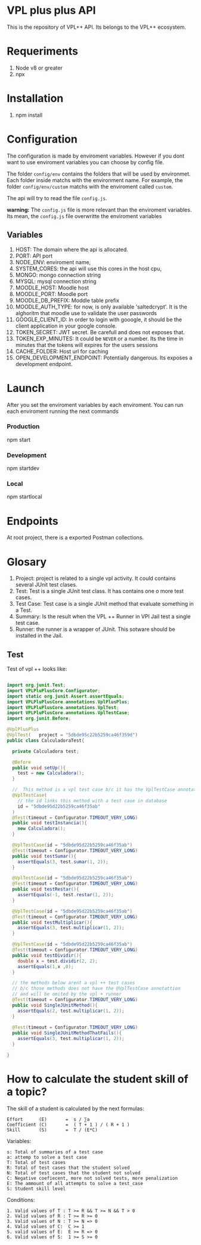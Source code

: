 # VPL plus plus API 

This is the repository of VPL++ API. Its belongs to the VPL++ ecosystem.

# Requeriments 

1. Node v8 or greater
2. npx

# Installation

1. npm install 

# Configuration

The configuration is made by enviroment variables. However if you dont want to use enviroment variables you can choose by config file.

The folder `config/env` contains the folders that will be used by environmet. Each folder inside matchs with the environment name. For example, the folder `config/env/custom` matchs with the enviroment called `custom`.

The api will try to read the file `config.js`. 

**warning:** The `config.js` file is more relevant than the enviroment variables. Its mean, the `config.js` file overwritte the enviroment variables

## Variables

1. HOST: The domain where the api is allocated.
2. PORT: API port
3. NODE_ENV: enviroment name,
4. SYSTEM_CORES: the api will use this cores in the host cpu,
5. MONGO: mongo connection string
6. MYSQL: mysql connection string
7. MOODLE_HOST: Moodle host
8. MOODLE_PORT: Moodle port
9. MOODLE_DB_PREFIX: Moddle table prefix
10. MOODLE_AUTH_TYPE: for now, is only available 'saltedcrypt'. It is the alghoritm that moodle use to validate the user passwords
11. GOOGLE_CLIENT_ID: In order to login with gooogle, it should be the client application in your google console.
12. TOKEN_SECRET: JWT secret. Be carefull and does not exposes that.
13. TOKEN_EXP_MINUTES: It could be `NEVER` or a number. Its the time in minutes that the tokens will expires for the users sessions
14. CACHE_FOLDER: Host url for caching
15. OPEN_DEVELOPMENT_ENDPOINT: Potentially dangerous. Its exposes a development endpoint.


# Launch

After you set the enviroment variables by each enviroment. You can run each enviroment running the next commands

### Production
npm start

### Development
npm startdev

### Local
npm startlocal

# Endpoints

At root project, there is a exported Postman collections.


# Glosary

1. Project: project is related to a single vpl activity. It could contains several JUnit test clases.
2. Test: Test is a single JUnit test class. It has contains one o more test cases.
3. Test Case: Test case is a single JUnit method that evaluate something in a Test. 
4. Summary: Is the result when the VPL ++ Runner in VPl Jail test a single test case.
5. Runner: the runner is a wrapper of JUnit. This sotware should be installed in the Jail.


## Test

Test of vpl ++ looks like:

```java

import org.junit.Test;
import VPLPluPlusCore.Configurator;
import static org.junit.Assert.assertEquals;
import VPLPluPlusCore.annotations.VplPlusPlus;
import VPLPluPlusCore.annotations.VplTest;
import VPLPluPlusCore.annotations.VplTestCase;
import org.junit.Before;

@VplPlusPlus
@VplTest(   project = "5dbde95c22b5259ca46f359d")
public class CalculadoraTest{

  private Calculadora test;

  @Before
  public void setUp(){
    test = new Calculadora();
  }

  //  This method is a vpl test case b/c it has the VplTestCase annotation
  @VplTestCase(
    // the id links this method with a test case in database
    id = "5dbde95d22b5259ca46f35ab"
  )
  @Test(timeout = Configurator.TIMEOUT_VERY_LONG)
  public void testInstancia(){
    new Calculadora();
  }

  @VplTestCase(id = "5dbde95d22b5259ca46f35ab")
  @Test(timeout = Configurator.TIMEOUT_VERY_LONG)
  public void testSumar(){
    assertEquals(3, test.sumar(1, 2));
  }

  @VplTestCase(id = "5dbde95d22b5259ca46f35ab")
  @Test(timeout = Configurator.TIMEOUT_VERY_LONG)
  public void testRestar(){
    assertEquals(-1, test.restar(1, 2));
  }

  @VplTestCase(id = "5dbde95d22b5259ca46f35ab")
  @Test(timeout = Configurator.TIMEOUT_VERY_LONG)
  public void testMultiplicar(){
    assertEquals(3, test.multiplicar(1, 2));
  }

  @VplTestCase(id = "5dbde95d22b5259ca46f35ab")
  @Test(timeout = Configurator.TIMEOUT_VERY_LONG)
  public void testDividir(){
    double x = test.dividir(2, 2);
    assertEquals(1,x ,0);
  }

  // the methods below arent a vpl ++ test cases
  // b/c those methods does not have the @VplTestCase annotattion
  // and will be omited by the vpl + runner
  @Test(timeout = Configurator.TIMEOUT_VERY_LONG)
  public void SingleJUnitMethod(){
    assertEquals(2, test.multiplicar(1, 2));
  }
  
  @Test(timeout = Configurator.TIMEOUT_VERY_LONG)
  public void SingleJUnitMethodThatFails(){
    assertEquals(3, test.multiplicar(1, 2));
  }

}

```

# How to calculate the student skill of a topic?
 The skill of a student is calculated by the next formulas:
```
Effort      (E)       =  s / ∑a  
Coefficient (C)       =  ( T + 1 ) / ( R + 1 )
Skill       (S)       =  T / (E*C)
```

Variables:
```
s: Total of summaries of a test case
a: attemp to solve a test case
T: Total of test cases  
R: Total of test cases that the student solved
N: Total of test cases that the student not solved
C: Negative coefiecent, more not solved tests, more penalization
E: The ammount of all attempts to solve a test_case 
S: Student skill level
```

Conditions:
```
1. Valid values of T : T >= R && T >= N && T > 0
2. Valid values of R : T >= R >= 0
3. Valid values of N : T >= N => 0
4. Valid values of C:  C >= 1
5. valid values of E:  E >= R => 0
6. Valid values of S:  1 >= S >= 0
```